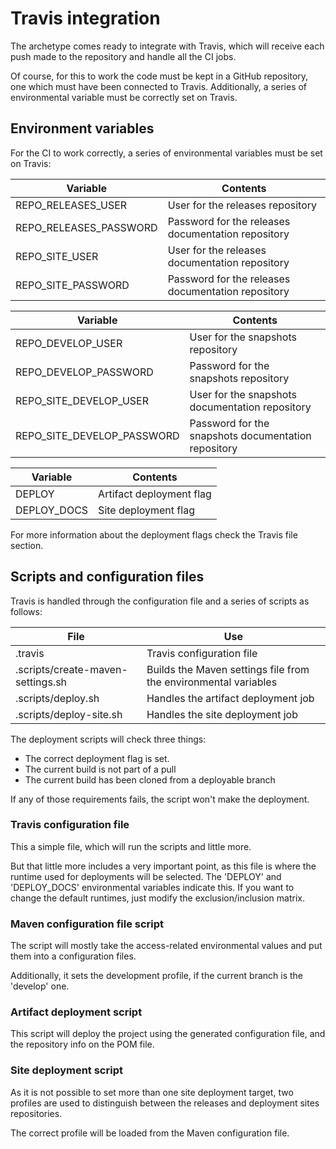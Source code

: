 # Travis integration

The archetype comes ready to integrate with Travis, which will receive each push made to the repository and handle all the CI jobs.

Of course, for this to work the code must be kept in a GitHub repository, one which must have been connected to Travis. Additionally, a series of environmental variable must be correctly set on Travis.

## Environment variables

For the CI to work correctly, a series of environmental variables must be set on Travis:

|Variable|Contents|
|---|---|
|REPO\_RELEASES\_USER|User for the releases repository|
|REPO\_RELEASES\_PASSWORD|Password for the releases documentation repository|
|REPO\_SITE\_USER|User for the releases documentation repository|
|REPO\_SITE\_PASSWORD|Password for the releases documentation repository|

|Variable|Contents|
|---|---|
|REPO\_DEVELOP\_USER|User for the snapshots repository|
|REPO\_DEVELOP\_PASSWORD|Password for the snapshots repository|
|REPO\_SITE\_DEVELOP\_USER|User for the snapshots documentation repository|
|REPO\_SITE\_DEVELOP\_PASSWORD|Password for the snapshots documentation repository|

|Variable|Contents|
|---|---|
|DEPLOY|Artifact deployment flag|
|DEPLOY\_DOCS|Site deployment flag|

For more information about the deployment flags check the Travis file section.

## Scripts and configuration files

Travis is handled through the configuration file and a series of scripts as follows:

|File|Use|
|---|---|
|.travis|Travis configuration file|
|.scripts/create-maven-settings.sh|Builds the Maven settings file from the environmental variables|
|.scripts/deploy.sh|Handles the artifact deployment job|
|.scripts/deploy-site.sh|Handles the site deployment job|

The deployment scripts will check three things:

- The correct deployment flag is set.
- The current build is not part of a pull
- The current build has been cloned from a deployable branch

If any of those requirements fails, the script won't make the deployment.

### Travis configuration file

This a simple file, which will run the scripts and little more.

But that little more includes a very important point, as this file is where the runtime used for deployments will be selected. The 'DEPLOY' and 'DEPLOY\_DOCS' environmental variables indicate this. If you want to change the default runtimes, just modify the exclusion/inclusion matrix.

### Maven configuration file script

The script will mostly take the access-related environmental values and put them into a configuration files.

Additionally, it sets the development profile, if the current branch is the 'develop' one.

### Artifact deployment script

This script will deploy the project using the generated configuration file, and the repository info on the POM file.

### Site deployment script

As it is not possible to set more than one site deployment target, two profiles are used to distinguish between the releases and deployment sites repositories.

The correct profile will be loaded from the Maven configuration file.